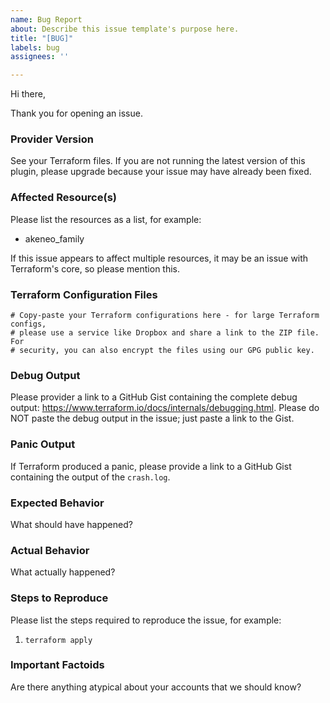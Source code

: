 ```yaml
---
name: Bug Report
about: Describe this issue template's purpose here.
title: "[BUG]"
labels: bug
assignees: ''

---
```


Hi there,

Thank you for opening an issue.

### Provider Version
See your Terraform files. If you are not running the latest version of this plugin, please upgrade because your issue may have already been fixed.

### Affected Resource(s)
Please list the resources as a list, for example:
- akeneo_family

If this issue appears to affect multiple resources, it may be an issue with Terraform's core, so please mention this.

### Terraform Configuration Files
```hcl
# Copy-paste your Terraform configurations here - for large Terraform configs,
# please use a service like Dropbox and share a link to the ZIP file. For
# security, you can also encrypt the files using our GPG public key.
```

### Debug Output
Please provider a link to a GitHub Gist containing the complete debug output: https://www.terraform.io/docs/internals/debugging.html. Please do NOT paste the debug output in the issue; just paste a link to the Gist.

### Panic Output
If Terraform produced a panic, please provide a link to a GitHub Gist containing the output of the `crash.log`.

### Expected Behavior
What should have happened?

### Actual Behavior
What actually happened?

### Steps to Reproduce
Please list the steps required to reproduce the issue, for example:
1. `terraform apply`

### Important Factoids
Are there anything atypical about your accounts that we should know?
